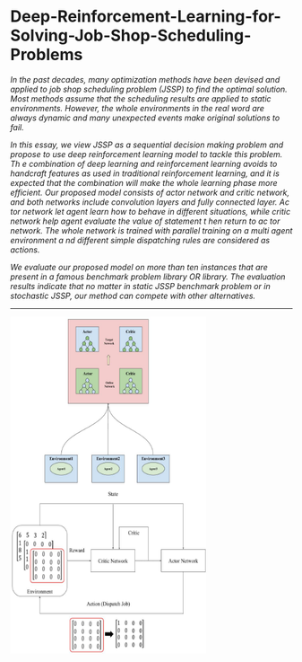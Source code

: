 # Deep-Reinforcement-Learning-for-Solving-Job-Shop-Scheduling-Problems

*In the past decades, many optimization methods have been devised and applied to
job shop scheduling problem (JSSP) to find the optimal solution. Most methods assume
that the scheduling results are applied to static environments. However, the whole
environments in the real word are always dynamic and many unexpected events make
original solutions to fail.*

*In this essay, we view JSSP as a sequential decision making
problem and propose to use deep reinforcement learning model to tackle this problem.
Th e combination of deep learning and reinforcement learning avoids to handcraft
features as used in traditional reinforcement learning, and it is expected that the
combination will make the whole learning phase more efficient. Our proposed model
consists of actor network and critic network, and both networks include convolution
layers and fully connected layer. Ac tor network let agent learn how to behave in
different situations, while critic network help agent evaluate the value of statement t hen
return to ac tor network. The whole network is trained with parallel training on a multi
agent environment a nd different simple dispatching rules are considered as actions.* 

*We evaluate our proposed model on more than ten instances that are present in a famous
benchmark problem library OR library. The evaluation results indicate that no matter
in static JSSP benchmark problem or in stochastic JSSP, our method can compete with
other alternatives.*

---
<img src="IMG/ASY.jpg" width = "350" height = "300" alt="图片名称" align=center /> <img src="IMG/QQ.jpg" width = "350" height = "300" alt="图片名称" align=center />
